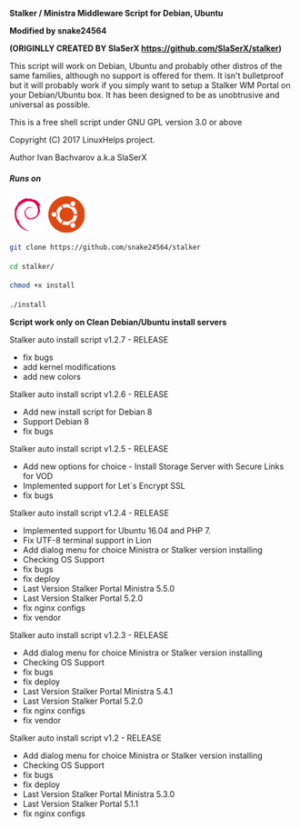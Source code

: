 <b>Stalker / Ministra Middleware Script for Debian, Ubuntu</b>

<b>Modified by snake24564</b>

<b>(ORIGINLLY CREATED BY SlaSerX https://github.com/SlaSerX/stalker)</b>

This script will work on Debian, Ubuntu and probably other distros
of the same families, although no support is offered for them. It isn't
bulletproof but it will probably work if you simply want to setup a Stalker WM Portal on
your Debian/Ubuntu box. It has been designed to be as unobtrusive and
universal as possible.

This is a free shell script under GNU GPL version 3.0 or above

Copyright (C) 2017 LinuxHelps project.

Author Ivan Bachvarov a.k.a SlaSerX

##### Runs on
[![Debian](https://raw.githubusercontent.com/slaserx/icons/master/64x64/debian.png)](https://www.debian.org)
[![Ubuntu](https://raw.githubusercontent.com/slaserx/icons/master/64x64/ubuntu.png)](https://www.ubuntu.com)


```sh
git clone https://github.com/snake24564/stalker

cd stalker/

chmod +x install

./install
```

<b>Script work only on Clean Debian/Ubuntu install servers</b>

Stalker auto install script v1.2.7 - RELEASE
  * fix bugs
  * add kernel modifications
  * add new colors


Stalker auto install script v1.2.6 - RELEASE
  * Add new install script for Debian 8
  * Support Debian 8
  * fix bugs

Stalker auto install script v1.2.5 - RELEASE
  * Add new options for choice - Install Storage Server with Secure Links for VOD
  * Implemented support for Let`s Encrypt SSL
  * fix bugs


Stalker auto install script v1.2.4 - RELEASE

  * Implemented support for Ubuntu 16.04 and PHP 7.
  * Fix UTF-8 terminal support in Lion
  * Add dialog menu for choice Ministra or Stalker version installing
  * Checking OS Support
  * fix bugs
  * fix deploy
  * Last Version Stalker Portal Ministra 5.5.0
  * Last Version Stalker Portal 5.2.0
  * fix nginx configs
  * fix vendor

Stalker auto install script v1.2.3 - RELEASE

  * Add dialog menu for choice Ministra or Stalker version installing
  * Checking OS Support
  * fix bugs
  * fix deploy
  * Last Version Stalker Portal Ministra 5.4.1
  * Last Version Stalker Portal 5.2.0
  * fix nginx configs
  * fix vendor 


Stalker auto install script v1.2 - RELEASE
  
  * Add dialog menu for choice Ministra or Stalker version installing
  * Checking OS Support
  * fix bugs
  * fix deploy
  * Last Version Stalker Portal Ministra 5.3.0
  * Last Version Stalker Portal 5.1.1
  * fix nginx configs
